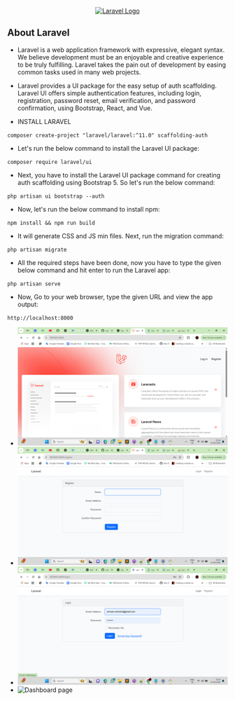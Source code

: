 <p align="center"><a href="https://laravel.com" target="_blank"><img src="https://raw.githubusercontent.com/laravel/art/master/logo-lockup/5%20SVG/2%20CMYK/1%20Full%20Color/laravel-logolockup-cmyk-red.svg" width="400" alt="Laravel Logo"></a></p>

## About Laravel

- Laravel is a web application framework with expressive, elegant syntax. We believe development must be an enjoyable and creative experience to be truly fulfilling. Laravel takes the pain out of development by easing common tasks used in many web projects.
- Laravel provides a UI package for the easy setup of auth scaffolding. Laravel UI offers simple authentication features, including login, registration, password reset, email verification, and password confirmation, using Bootstrap, React, and Vue.

- INSTALL LARAVEL

````
composer create-project "laravel/laravel:^11.0" scaffolding-auth
````
- Let's run the below command to install the Laravel UI package:

````
composer require laravel/ui
````
- Next, you have to install the Laravel UI package command for creating auth scaffolding using Bootstrap 5. So let's run the below command:
````
php artisan ui bootstrap --auth
````
- Now, let's run the below command to install npm:
````
npm install && npm run build
````
- It will generate CSS and JS min files. Next, run the migration command:
````
php artisan migrate
````
- All the required steps have been done, now you have to type the given below command and hit enter to run the Laravel app:
````
php artisan serve
````
- Now, Go to your web browser, type the given URL and view the app output:
````
http://localhost:8000
````
- ![Home page](https://github.com/mohibulkhan786/All-Auth-in-Laravel/blob/main/demo-img/home-page.png)
- ![Register page](https://github.com/mohibulkhan786/All-Auth-in-Laravel/blob/main/demo-img/register-page.png)
- ![Login page](https://github.com/mohibulkhan786/All-Auth-in-Laravel/blob/main/demo-img/login-page.png)
- ![Dashboard page](https://github.com/mohibulkhan786/All-Auth-in-Laravel/blob/main/demo-img/dasboard-page.png)
